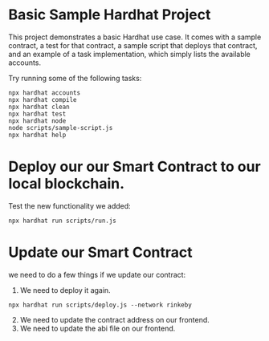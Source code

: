 # Basic Sample Hardhat Project

This project demonstrates a basic Hardhat use case. It comes with a sample contract, a test for that contract, a sample script that deploys that contract, and an example of a task implementation, which simply lists the available accounts.

Try running some of the following tasks:

```shell
npx hardhat accounts
npx hardhat compile
npx hardhat clean
npx hardhat test
npx hardhat node
node scripts/sample-script.js
npx hardhat help
```

# Deploy our our Smart Contract to our local blockchain.
Test the new functionality we added:
```shell
npx hardhat run scripts/run.js
```

# Update our Smart Contract
we need to do a few things if we update our contract:
1. We need to deploy it again.
```shell
npx hardhat run scripts/deploy.js --network rinkeby
```
2. We need to update the contract address on our frontend.
3. We need to update the abi file on our frontend.
